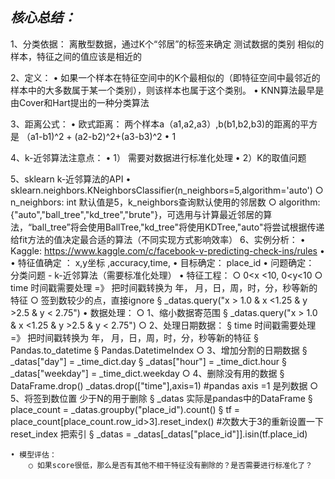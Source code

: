 ## ***核心总结：***  

1、分类依据：
	离散型数据，通过K个“邻居”的标签来确定 测试数据的类别
	相似的样本，特征之间的值应该是相近的

2、定义：
	• 如果一个样本在特征空间中的K个最相似的（即特征空间中最邻近的样本中的大多数属于某一个类别），则该样本也属于这个类别。
	• KNN算法最早是由Cover和Hart提出的一种分类算法


3、距离公式：
	• 欧式距离： 两个样本a（a1,a2,a3）,b(b1,b2,b3)的距离的平方是  （a1-b1)^2 + (a2-b2)^2+(a3-b3)^2
	• 1


4、k-近邻算法注意点：
	• 1） 需要对数据进行标准化处理
	• 2）K的取值问题


5、sklearn k-近邻算法的API
	• sklearn.neighbors.KNeighborsClassifier(n_neighbors=5,algorithm='auto')
		○ n_neighbors: int 默认值是5，k_neighbors查询默认使用的邻居数
		○ algorithm:{"auto","ball_tree","kd_tree","brute"}，可选用与计算最近邻居的算法，“ball_tree”将会使用BallTree,"kd_tree"将使用KDTree,"auto"将尝试根据传递给fit方法的值决定最合适的算法（不同实现方式影响效率）
6、实例分析：
	• Kaggle: https://www.kaggle.com/c/facebook-v-predicting-check-ins/rules
	•
	• 特征值确定 ： x,y坐标 ,accuracy,time,
	• 目标确定： place_id
	• 问题确定： 分类问题  -  k-近邻算法（需要标准化处理）
	• 特征工程：
		○  0<x <10, 0<y<10
		○ time 时间戳需要处理   =》 把时间戳转换为 年， 月，日，周，时，分，秒等新的特征
		○ 签到数较少的点，直接ignore
			§ _datas.query("x > 1.0 & x <1.25 & y >2.5 & y < 2.75")
	• 数据处理：
		○ 1、缩小数据寄范围
			§ _datas.query("x > 1.0 & x <1.25 & y >2.5 & y < 2.75")
		○ 2、处理日期数据：
			§ time 时间戳需要处理   =》 把时间戳转换为 年， 月，日，周，时，分，秒等新的特征
			§ Pandas.to_datetime
			§ Pandas.DatetimeIndex
		○ 3、增加分割的日期数据
			§ _datas["day"] = _time_dict.day
			§  _datas["hour"] = _time_dict.hour
			§ _datas["weekday"] = _time_dict.weekday
		○ 4、删除没有用的数据
			§ DataFrame.drop()       _datas.drop(["time"],axis=1) #pandas  axis =1 是列数据
		○ 5、将签到数位置 少于N的用于删除
			§ _datas 实际是pandas中的DataFrame
			§     place_count = _datas.groupby("place_id").count()
			§     tf = place_count[place_count.row_id>3].reset_index() #次数大于3的重新设置一下  reset_index 把索引
			§     _datas = _datas[_datas["place_id"]].isin(tf.place_id)






	• 模型评估：
		○ 如果score很低，那么是否有其他不相干特征没有删除的？是否需要进行标准化了？









